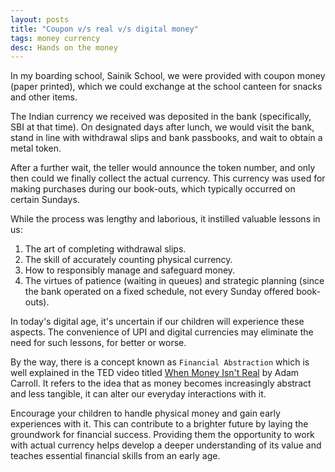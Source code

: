 ```yaml
---
layout: posts
title: "Coupon v/s real v/s digital money"
tags: money currency
desc: Hands on the money
---
```


In my boarding school, Sainik School, we were provided with coupon money (paper
printed), which we could exchange at the school canteen for snacks and other
items.

The Indian currency we received was deposited in the bank (specifically, SBI at
that time). On designated days after lunch, we would visit the bank, stand in
line with withdrawal slips and bank passbooks, and wait to obtain a metal token.

After a further wait, the teller would announce the token number, and only then
could we finally collect the actual currency. This currency was used for making
purchases during our book-outs, which typically occurred on certain Sundays.

While the process was lengthy and laborious, it instilled valuable lessons in us:

1. The art of completing withdrawal slips.
2. The skill of accurately counting physical currency.
3. How to responsibly manage and safeguard money.
4. The virtues of patience (waiting in queues) and strategic planning (since the
   bank operated on a fixed schedule, not every Sunday offered book-outs).

In today's digital age, it's uncertain if our children will experience these
aspects. The convenience of UPI and digital currencies may eliminate the need
for such lessons, for better or worse.


By the way, there is a concept known as `Financial Abstraction` which is well
explained in the TED video titled [When Money Isn't Real](https://youtu.be/_VB39Jo8mAQ) by Adam Carroll. It
refers to the idea that as money becomes increasingly abstract and less
tangible, it can alter our everyday interactions with it.

Encourage your children to handle physical money and gain early experiences with
it. This can contribute to a brighter future by laying the groundwork for
financial success. Providing them the opportunity to work with actual currency
helps develop a deeper understanding of its value and teaches essential
financial skills from an early age.
